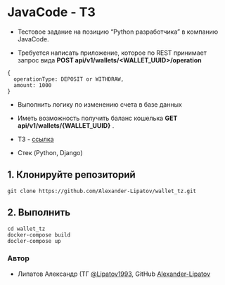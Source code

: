 # JavaCode - ТЗ

- Тестовое задание на позицию “Python разработчика” в компанию JavaCode.
  
- Требуется написать приложение, которое по REST принимает запрос вида <b>POST api/v1/wallets/<WALLET_UUID>/operation</b>
  
```
{
  operationType: DEPOSIT or WITHDRAW,
  amount: 1000
}
```

- Выполнить логику по изменению счета в базе данных

- Иметь возможность получить баланс кошелька <b>GET api/v1/wallets/{WALLET_UUID}</b>
.
- ТЗ - [ссылка](https://docs.google.com/document/d/1hEnCQnhljJ-pAwg7coi31J_3A05ctPcysIdkIuHXRqs/edit?tab=t.0)
- Стек (Python, Django)

## 1. Клонируйте репозиторий
  
```
git clone https://github.com/Alexander-Lipatov/wallet_tz.git
```

## 2. Выполнить

```
cd wallet_tz
docker-compose build
docler-compose up
```

### Автор

- Липатов Александр (ТГ [@Lipatov1993](https://t.me/lipatov1993), GitHub [Alexander-Lipatov](https://github.com/Alexander-Lipatov)
